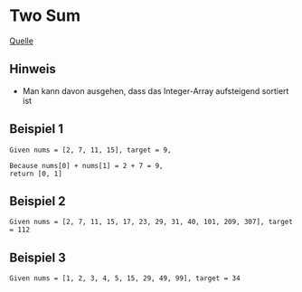 # Two Sum
[Quelle](https://leetcode.com/problems/two-sum/)

## Hinweis
* Man kann davon ausgehen, dass das Integer-Array aufsteigend sortiert ist

## Beispiel 1
```
Given nums = [2, 7, 11, 15], target = 9,

Because nums[0] + nums[1] = 2 + 7 = 9,
return [0, 1]

```

## Beispiel 2
```
Given nums = [2, 7, 11, 15, 17, 23, 29, 31, 40, 101, 209, 307], target = 112
```

## Beispiel 3
```
Given nums = [1, 2, 3, 4, 5, 15, 29, 49, 99], target = 34
```
